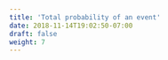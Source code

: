 ```yaml
---
title: 'Total probability of an event'
date: 2018-11-14T19:02:50-07:00
draft: false
weight: 7
---
```

